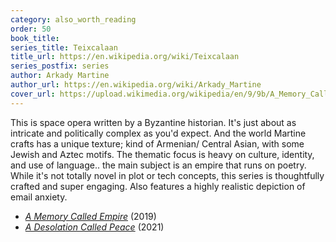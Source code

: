 ```yaml
---
category: also_worth_reading
order: 50
book_title:
series_title: Teixcalaan
title_url: https://en.wikipedia.org/wiki/Teixcalaan
series_postfix: series
author: Arkady Martine
author_url: https://en.wikipedia.org/wiki/Arkady_Martine
cover_url: https://upload.wikimedia.org/wikipedia/en/9/9b/A_Memory_Called_Empire_official_cover_art.jpg
---
```

This is space opera written by a Byzantine historian. It's just about as intricate and politically complex as you'd expect. And the world Martine crafts has a unique texture; kind of Armenian/ Central Asian, with some Jewish and Aztec motifs. The thematic focus is heavy on culture, identity, and use of language.. the main subject is an empire that runs on poetry. While it's not totally novel in plot or tech concepts, this series is thoughtfully crafted and super engaging.  Also features a highly realistic depiction of email anxiety.
  - [*A Memory Called Empire*](https://en.wikipedia.org/wiki/A_Memory_Called_Empire) (2019)
  - [*A Desolation Called Peace*](https://en.wikipedia.org/wiki/A_Desolation_Called_Peace) (2021)
